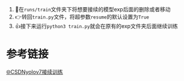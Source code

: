 1. 📂在`runs/train`文件夹下将想要接续的模型exp后面的删除或者移动
2. 👉转回`train.py`文件，将超参数`resume`的默认设置为`True`
3. 👍接下来运行`python3 train.py`就会在原有的exp文件夹后面继续训练

# 参考链接

[🌐CSDNyolov7接续训练](https://blog.csdn.net/ShakalakaPHD/article/details/120635894)